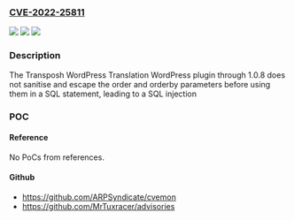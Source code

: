 ### [CVE-2022-25811](https://cve.mitre.org/cgi-bin/cvename.cgi?name=CVE-2022-25811)
![](https://img.shields.io/static/v1?label=Product&message=Transposh%20WordPress%20Translation&color=blue)
![](https://img.shields.io/static/v1?label=Version&message=n%2Fa&color=blue)
![](https://img.shields.io/static/v1?label=Vulnerability&message=CWE-89%20SQL%20Injection&color=brighgreen)

### Description

The Transposh WordPress Translation WordPress plugin through 1.0.8 does not sanitise and escape the order and orderby parameters before using them in a SQL statement, leading to a SQL injection

### POC

#### Reference
No PoCs from references.

#### Github
- https://github.com/ARPSyndicate/cvemon
- https://github.com/MrTuxracer/advisories

